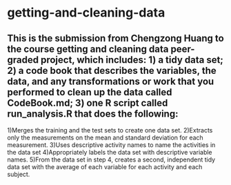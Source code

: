 # getting-and-cleaning-data
## This is the submission from Chengzong Huang to the course getting and cleaning data peer-graded project, which includes: 1) a tidy data set; 2) a code book that describes the variables, the data, and any transformations or work that you performed to clean up the data called CodeBook.md; 3) one R script called run_analysis.R that does the following:
 1)Merges the training and the test sets to create one data set.
 2)Extracts only the measurements on the mean and standard deviation for each measurement. 
 3)Uses descriptive activity names to name the activities in the data set
 4)Appropriately labels the data set with descriptive variable names. 
 5)From the data set in step 4, creates a second, independent tidy data set with the average of each variable for each activity and each subject.
